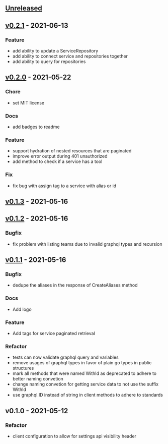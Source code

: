 <a name="unreleased"></a>
## [Unreleased]


<a name="v0.2.1"></a>
## [v0.2.1] - 2021-06-13
### Feature
- add ability to update a ServiceRepository
- add ability to connect service and repositories together
- add ability to query for repositories


<a name="v0.2.0"></a>
## [v0.2.0] - 2021-05-22
### Chore
- set MIT license

### Docs
- add badges to readme

### Feature
- support hydration of nested resources that are paginated
- improve error output during 401 unauthorized
- add method to check if a service has a tool

### Fix
- fix bug with assign tag to a service with alias or id


<a name="v0.1.3"></a>
## [v0.1.3] - 2021-05-16

<a name="v0.1.2"></a>
## [v0.1.2] - 2021-05-16
### Bugfix
- fix problem with listing teams due to invalid graphql types and recursion


<a name="v0.1.1"></a>
## [v0.1.1] - 2021-05-16
### Bugfix
- dedupe the aliases in the response of CreateAliases method

### Docs
- Add logo

### Feature
- Add tags for service paginated retrieval

### Refactor
- tests can now validate graphql query and variables
- remove usages of graphql types in favor of plain go types in public structures
- mark all methods that were named WithId as deprecated to adhere to better naming convetion
- change naming convetion for getting service data to not use the suffix WithId
- use graphql.ID instead of string in client methods to adhere to standards


<a name="v0.1.0"></a>
## v0.1.0 - 2021-05-12
### Refactor
- client configuration to allow for settings api visibility header


[Unreleased]: https://github.com/OpsLevel/opslevel-go/compare/v0.2.1...HEAD
[v0.2.1]: https://github.com/OpsLevel/opslevel-go/compare/v0.2.0...v0.2.1
[v0.2.0]: https://github.com/OpsLevel/opslevel-go/compare/v0.1.3...v0.2.0
[v0.1.3]: https://github.com/OpsLevel/opslevel-go/compare/v0.1.2...v0.1.3
[v0.1.2]: https://github.com/OpsLevel/opslevel-go/compare/v0.1.1...v0.1.2
[v0.1.1]: https://github.com/OpsLevel/opslevel-go/compare/v0.1.0...v0.1.1
